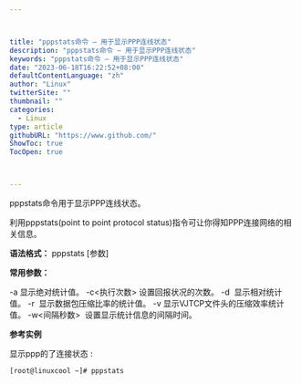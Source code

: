 ```yaml
---



title: "pppstats命令 – 用于显示PPP连线状态"
description: "pppstats命令 – 用于显示PPP连线状态"
keywords: "pppstats命令 – 用于显示PPP连线状态"
date: "2023-06-18T16:22:52+08:00"
defaultContentLanguage: "zh"
author: "Linux"
twitterSite: ""
thumbnail: ""
categories:
  - Linux
type: article
githubURL: "https://www.github.com/"
ShowToc: true
TocOpen: true



---
```


pppstats命令用于显示PPP连线状态。

利用pppstats(point to point protocol status)指令可让你得知PPP连接网络的相关信息。

**语法格式：** pppstats [参数]

**常用参数：**

-a 显示绝对统计值。 -c<执行次数> 设置回报状况的次数。 -d  显示相对统计值。 -r  显示数据包压缩比率的统计值。 -v 显示VJTCP文件头的压缩效率统计值。 -w<间隔秒数>  设置显示统计信息的间隔时间。

**参考实例**

显示ppp的了连接状态 :

```
[root@linuxcool ~]# pppstats
```